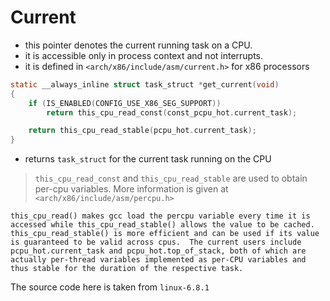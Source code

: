 # Current

- this pointer denotes the current running task on a CPU.
- it is accessible only in process context and not interrupts.
- it is defined in `<arch/x86/include/asm/current.h>` for x86 processors
```c
static __always_inline struct task_struct *get_current(void)
{
	if (IS_ENABLED(CONFIG_USE_X86_SEG_SUPPORT))
		return this_cpu_read_const(const_pcpu_hot.current_task);

	return this_cpu_read_stable(pcpu_hot.current_task);
}
```
- returns `task_struct` for the current task running on the CPU

> `this_cpu_read_const` and `this_cpu_read_stable` are used to obtain per-cpu variables. More information is given at `<arch/x86/include/asm/percpu.h>`

```
this_cpu_read() makes gcc load the percpu variable every time it is
accessed while this_cpu_read_stable() allows the value to be cached.
this_cpu_read_stable() is more efficient and can be used if its value
is guaranteed to be valid across cpus.  The current users include
pcpu_hot.current_task and pcpu_hot.top_of_stack, both of which are
actually per-thread variables implemented as per-CPU variables and
thus stable for the duration of the respective task.
```

The source code here is taken from `linux-6.8.1`
